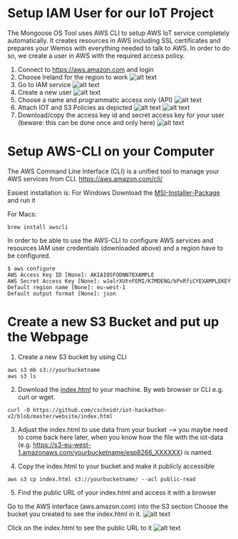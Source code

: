 # Setup IAM User for our IoT Project

The Mongoose OS Tool uses AWS CLI to setup AWS IoT service completely automatically. It creates resources in AWS including SSL certificates and prepares your Wemos with everything needed to talk to AWS.
In order to do so, we create a user in AWS with the required access policy. 

1. Connect to https://aws.amazon.com and login
2. Choose Ireland for the region to work
![alt text](https://github.com/cschnidr/iot-hackathon-v2/blob/master/images/3-iamuser-1.png "Choosing the AWS region")
3. Go to IAM service
![alt text](https://github.com/cschnidr/iot-hackathon-v2/blob/master/images/3-iamuser-2.png "IAM user interface")
4. Create a new user
![alt text](https://github.com/cschnidr/iot-hackathon-v2/blob/master/images/3-iamuser-3.png "Creating a new user")
5. Choose a name and programmatic access only (API)
![alt text](https://github.com/cschnidr/iot-hackathon-v2/blob/master/images/3-iamuser-4.png "IAM user interface")
6. Attach IOT and S3 Policies as depicted
![alt text](https://github.com/cschnidr/iot-hackathon-v2/blob/master/images/3-iamuser-5.png "Attaching IoT policy")
![alt text](https://github.com/cschnidr/iot-hackathon-v2/blob/master/images/3-iamuser-6.png "Attaching S3 policy")
7. Download/copy the access key id and secret access key for your user (beware: this can be done once and only here)
![alt text](https://github.com/cschnidr/iot-hackathon-v2/blob/master/images/3-iamuser-7.png "IAM user interface")


# Setup AWS-CLI on your Computer

The AWS Command Line Interface (CLI) is a unified tool to manage your AWS services from CLI. https://aws.amazon.com/cli/

Easiest installation is:
For Windows
Download the [MSI-Installer-Package](https://docs.aws.amazon.com/cli/latest/userguide/awscli-install-windows.html#install-msi-on-windows) and run it

For Macs:
```
brew install awscli
```

In order to be able to use the AWS-CLI to configure AWS services and resources  IAM user credentials (downloaded above) and a region have to be configured.
```
$ aws configure
AWS Access Key ID [None]: AKIAIOSFODNN7EXAMPLE
AWS Secret Access Key [None]: wJalrXUtnFEMI/K7MDENG/bPxRfiCYEXAMPLEKEY
Default region name [None]: eu-west-1
Default output format [None]: json
```

# Create a new S3 Bucket and put up the Webpage

1. Create a new S3 bucket by using CLI
```
aws s3 mb s3://yourbucketname
aws s3 ls
````

2. Download the [index.html](https://github.com/cschnidr/iot-hackathon-v2/blob/master/images/webpage/index.html) to your machine. By web browser or CLI e.g. curl or wget.
```
curl -O https://github.com/cschnidr/iot-hackathon-v2/blob/master/website/index.html
````

3. Adjust the index.html to use data from your bucket --> you maybe need to come back here later, when you know how the file with the iot-data (e.g. https://s3-eu-west-1.amazonaws.com/yourbucketname/esp8266_XXXXXX) is named.

4. Copy the index.html to your bucket and make it publicly accessible
```
aws s3 cp index.html s3://yourbucketname/ --acl public-read
````
5. Find the public URL of your index.html and access it with a browser

Go to the AWS interface (aws.amazon.com) into the S3 section
Choose the bucket you created to see the index.html in it.
![alt text](https://github.com/cschnidr/iot-hackathon-v2/blob/master/images/3-s3-1.png "IAM user interface")

Click on the index.html to see the public URL to it
![alt text](https://github.com/cschnidr/iot-hackathon-v2/blob/master/images/3-s3-2.png "IAM user interface")







